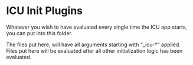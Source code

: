 ICU Init Plugins
========

Whatever you wish to have evaluated every single time the ICU app starts, 
you can put into this folder.

The files put here, will have all arguments starting with "_icu-*" applied.
Files put here will be evaluated after all other initialization logic has
been evaluated.
